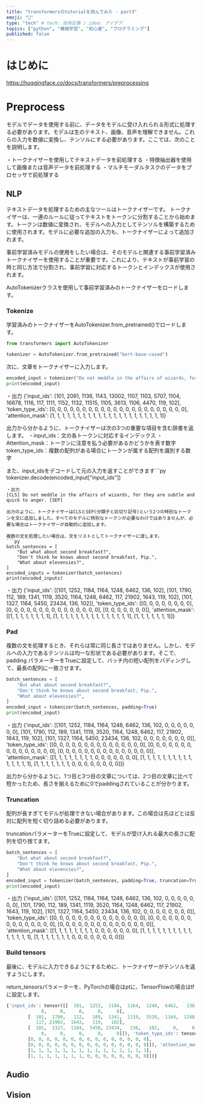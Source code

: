 ```yaml
---
title: "transformersのtutorialを読んでみた - part3"
emoji: "🦔"
type: "tech" # tech: 技術記事 / idea: アイデア
topics: ["python", "機械学習", "初心者", "プログラミング"]
published: false
---
```

# はじめに
https://huggingface.co/docs/transformers/preprocessing

# Preprocess
モデルでデータを使用する前に、データをモデルに受け入れられる形式に処理する必要があります。モデルは生のテキスト、画像、音声を理解できません。これらの入力を数値に変換し、テンソルにする必要があります。ここでは、次のことを説明します。

・トークナイザーを使用してテキストデータを前処理する
・特徴抽出器を使用して画像または音声データを前処理する
・マルチモーダルタスクのデータをプロセッサで前処理する

## NLP
テキストデータを処理するための主なツールはトークナイザーです。 トークナイザーは、一連のルールに従ってテキストをトークンに分割することから始めます。トークンは数値に変換され、モデルへの入力としてテンソルを構築するために使用されます。モデルに必要な追加の入力も、トークナイザーによって追加されます。

事前学習済みモデルの使用をしたい場合は、そのモデルと関連する事前学習済みトークナイザーを使用することが重要です。これにより、テキストが事前学習の時と同じ方法で分割され、事前学習に対応するトークンとインデックスが使用されます。

AutoTokenizerクラスを使用して事前学習済みのトークナイザーをロードします。

### Tokenize
学習済みのトークナイザーをAutoTokenizer.from_pretrained()でロードします。
```py
from transformers import AutoTokenizer

tokenizer = AutoTokenizer.from_pretrained("bert-base-cased")
```

次に、文章をトークナイザーに入力します。
```py
encoded_input = tokenizer("Do not meddle in the affairs of wizards, for they are subtle and quick to anger.")
print(encoded_input)
```
・出力
{'input_ids': [101, 2091, 1136, 1143, 13002, 1107, 1103, 5707, 1104, 16678, 1116, 117, 1111, 1152, 1132, 11515, 1105, 3613, 1106, 4470, 119, 102], 'token_type_ids': [0, 0, 0, 0, 0, 0, 0, 0, 0, 0, 0, 0, 0, 0, 0, 0, 0, 0, 0, 0, 0, 0], 'attention_mask': [1, 1, 1, 1, 1, 1, 1, 1, 1, 1, 1, 1, 1, 1, 1, 1, 1, 1, 1, 1, 1, 1]}

出力から分かるように、トークナイザーは次の3つの重要な項目を含む辞書を返します。
・input_ids：文の各トークンに対応するインデックス
・Attention_mask：トークンに注意を払う必要があるかどうかを表す数字
token_type_ids：複数の配列がある場合にトークンが属する配列を識別する数字

また、input_idsをデコードして元の入力を返すことができます```py
tokenizer.decode(encoded_input["input_ids"])
```
・出力
[CLS] Do not meddle in the affairs of wizards, for they are subtle and quick to anger. [SEP]

出力のように、トークナイザーはCLSとSEP(分類子と区切り記号)という2つの特別なトークンを文に追加しました。すべてのモデルに特別なトークンが必要なわけではありませんが、必要な場合はトークナイザーが自動的に追加します。

複数の文を処理したい場合は、文をリストとしてトークナイザーに渡します。
```py
batch_sentences = [
    "But what about second breakfast?",
    "Don't think he knows about second breakfast, Pip.",
    "What about elevensies?",
]
encoded_inputs = tokenizer(batch_sentences)
print(encoded_inputs)
```
・出力
{'input_ids': [[101, 1252, 1184, 1164, 1248, 6462, 136, 102], [101, 1790, 112, 189, 1341, 1119, 3520, 1164, 1248, 6462, 117, 21902, 1643, 119, 102], [101, 1327, 1164, 5450, 23434, 136, 102]], 'token_type_ids': [[0, 0, 0, 0, 0, 0, 0, 0], [0, 0, 0, 0, 0, 0, 0, 0, 0, 0, 0, 0, 0, 0, 0], [0, 0, 0, 0, 0, 0, 0]], 'attention_mask': [[1, 1, 1, 1, 1, 1, 1, 1], [1, 1, 1, 1, 1, 1, 1, 1, 1, 1, 1, 1, 1, 1, 1], [1, 1, 1, 1, 1, 1, 1]]}

### Pad
複数の文を処理するとき、それらは常に同じ長さではありません。しかし、モデルへの入力であるテンソルは均一な形状である必要があります。そこで、padding パラメーターをTrueに設定して、バッチ内の短い配列をパディングして、最長の配列に一致させます。
```py
batch_sentences = [
    "But what about second breakfast?",
    "Don't think he knows about second breakfast, Pip.",
    "What about elevensies?",
]
encoded_input = tokenizer(batch_sentences, padding=True)
print(encoded_input)
```
・出力
{'input_ids': [[101, 1252, 1184, 1164, 1248, 6462, 136, 102, 0, 0, 0, 0, 0, 0, 0], [101, 1790, 112, 189, 1341, 1119, 3520, 1164, 1248, 6462, 117, 21902, 1643, 119, 102], [101, 1327, 1164, 5450, 23434, 136, 102, 0, 0, 0, 0, 0, 0, 0, 0]], 'token_type_ids': [[0, 0, 0, 0, 0, 0, 0, 0, 0, 0, 0, 0, 0, 0, 0], [0, 0, 0, 0, 0, 0, 0, 0, 0, 0, 0, 0, 0, 0, 0], [0, 0, 0, 0, 0, 0, 0, 0, 0, 0, 0, 0, 0, 0, 0]], 'attention_mask': [[1, 1, 1, 1, 1, 1, 1, 1, 0, 0, 0, 0, 0, 0, 0], [1, 1, 1, 1, 1, 1, 1, 1, 1, 1, 1, 1, 1, 1, 1], [1, 1, 1, 1, 1, 1, 1, 0, 0, 0, 0, 0, 0, 0, 0]]}

出力から分かるように、1つ目と3つ目の文章については、2つ目の文章に比べて短かったため、長さを揃えるために0でpaddingされていることが分かります。

### Truncation
配列が長すぎてモデルが処理できない場合があります。この場合は先ほどとは反対に配列を短く切り詰める必要があります。

truncationパラメーターをTrueに設定して、モデルが受け入れる最大の長さに配列を切り捨てます。
```py
batch_sentences = [
    "But what about second breakfast?",
    "Don't think he knows about second breakfast, Pip.",
    "What about elevensies?",
]
encoded_input = tokenizer(batch_sentences, padding=True, truncation=True)
print(encoded_input)
```
・出力
{'input_ids': [[101, 1252, 1184, 1164, 1248, 6462, 136, 102, 0, 0, 0, 0, 0, 0, 0], [101, 1790, 112, 189, 1341, 1119, 3520, 1164, 1248, 6462, 117, 21902, 1643, 119, 102], [101, 1327, 1164, 5450, 23434, 136, 102, 0, 0, 0, 0, 0, 0, 0, 0]], 'token_type_ids': [[0, 0, 0, 0, 0, 0, 0, 0, 0, 0, 0, 0, 0, 0, 0], [0, 0, 0, 0, 0, 0, 0, 0, 0, 0, 0, 0, 0, 0, 0], [0, 0, 0, 0, 0, 0, 0, 0, 0, 0, 0, 0, 0, 0, 0]], 'attention_mask': [[1, 1, 1, 1, 1, 1, 1, 1, 0, 0, 0, 0, 0, 0, 0], [1, 1, 1, 1, 1, 1, 1, 1, 1, 1, 1, 1, 1, 1, 1], [1, 1, 1, 1, 1, 1, 1, 0, 0, 0, 0, 0, 0, 0, 0]]}

### Build tensors
最後に、モデルに入力できるようにするために、トークナイザーがテンソルを返すようにします。

return_tensorsパラメーターを、PyTorchの場合はptに、TensorFlowの場合はtfに設定します。
```py
{'input_ids': tensor([[  101,  1252,  1184,  1164,  1248,  6462,   136,   102,     0,     0,
             0,     0,     0,     0,     0],
        [  101,  1790,   112,   189,  1341,  1119,  3520,  1164,  1248,  6462,
           117, 21902,  1643,   119,   102],
        [  101,  1327,  1164,  5450, 23434,   136,   102,     0,     0,     0,
             0,     0,     0,     0,     0]]), 'token_type_ids': tensor([[0, 0, 0, 0, 0, 0, 0, 0, 0, 0, 0, 0, 0, 0, 0],
        [0, 0, 0, 0, 0, 0, 0, 0, 0, 0, 0, 0, 0, 0, 0],
        [0, 0, 0, 0, 0, 0, 0, 0, 0, 0, 0, 0, 0, 0, 0]]), 'attention_mask': tensor([[1, 1, 1, 1, 1, 1, 1, 1, 0, 0, 0, 0, 0, 0, 0],
        [1, 1, 1, 1, 1, 1, 1, 1, 1, 1, 1, 1, 1, 1, 1],
        [1, 1, 1, 1, 1, 1, 1, 0, 0, 0, 0, 0, 0, 0, 0]])}
```

## Audio

## Vision